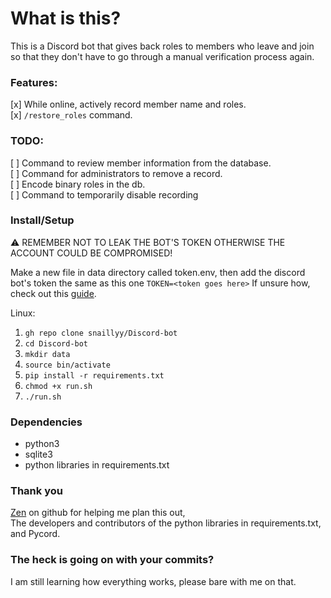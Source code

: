 # What is this?
This is a Discord bot that gives back roles to members who leave and join so that they don't have to go through a manual verification process again.

### Features:
[x] While online, actively record member name and roles.\
[x] `/restore_roles` command.

### TODO:
[ ] Command to review member information from the database.\
[ ] Command for administrators to remove a record.\
[ ] Encode binary roles in the db.\
[ ] Command to temporarily disable recording

### Install/Setup
⚠️ REMEMBER NOT TO LEAK THE BOT'S TOKEN OTHERWISE THE ACCOUNT COULD BE COMPROMISED!

Make a new file in data directory called token.env, then add the discord bot's token the same as this one `TOKEN=<token goes here>`
If unsure how, check out this [guide](https://www.geeksforgeeks.org/how-to-make-a-discord-bot/).

Linux:
1. `gh repo clone snaillyy/Discord-bot`
2. `cd Discord-bot`
3. `mkdir data`
4. `source bin/activate`
5. `pip install -r requirements.txt`
6. `chmod +x run.sh`
7. `./run.sh`

### Dependencies
* python3
* sqlite3
* python libraries in requirements.txt

### Thank you
[Zen](https://github.com/desultory) on github for helping me plan this out,\
The developers and contributors of the python libraries in requirements.txt,\
and Pycord.

### The heck is going on with your commits?
I am still learning how everything works, please bare with me on that.

